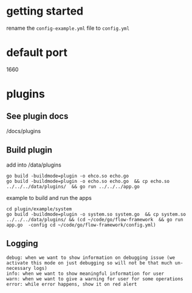 
# getting started
rename the `config-example.yml` file to `config.yml`

# default port
1660

# plugins
## See plugin docs
/docs/plugins


## Build plugin
add into /data/plugins

```
go build -buildmode=plugin -o ehco.so echo.go
go build -buildmode=plugin -o echo.so echo.go  && cp echo.so  ../../../data/plugins/  && go run ../../../app.go
```
example to build and run the apps
```
cd plugin/example/system
go build -buildmode=plugin -o system.so system.go  && cp system.so  ../../../data/plugins/ && (cd ~/code/go/flow-framework  && go run app.go  -config cd ~/code/go/flow-framework/config.yml)
```

## Logging
```
debug: when we want to show information on debugging issue (we activate this mode on just debugging so will not be that much un-necessary logs)
info: when we want to show meaningful information for user
warn: when we want to give a warning for user for some operations
error: while error happens, show it on red alert  
```